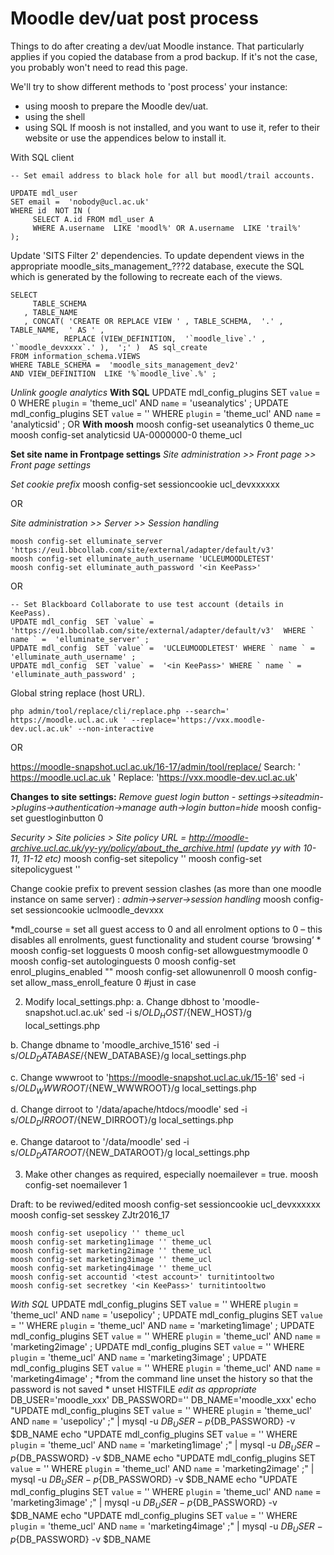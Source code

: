 # Moodle dev/uat post process

Things to do after creating a dev/uat Moodle instance.
That particularly applies if you copied the database from a prod backup.
If it's not the case, you probably won't need to read this page.
 
We'll try to show different methods to 'post process' your instance:  
 - using moosh to prepare the Moodle dev/uat.
 - using the shell
 - using SQL
If moosh is not installed, and you want to use it, refer to their website or use the appendices below to install it.

With SQL client
 
    -- Set email address to black hole for all but moodl/trail accounts.

    UPDATE mdl_user
    SET email =  'nobody@ucl.ac.uk'
    WHERE id  NOT IN (
         SELECT A.id FROM mdl_user A
         WHERE A.username  LIKE 'moodl%' OR A.username  LIKE 'trail%'
    );
    
Update 'SITS Filter 2' dependencies.
To update dependent views in the appropriate moodle_sits_management_???2 database, execute the SQL which is generated by the following to recreate each of the views.
     
    SELECT
         TABLE_SCHEMA
       , TABLE_NAME
       , CONCAT( 'CREATE OR REPLACE VIEW ' , TABLE_SCHEMA,  '.' , TABLE_NAME,  ' AS ' ,
                REPLACE (VIEW_DEFINITION,  '`moodle_live`.' ,  '`moodle_devxxxx`.' ),  ';' )  AS sql_create
    FROM information_schema.VIEWS
    WHERE TABLE_SCHEMA =  'moodle_sits_management_dev2'
    AND VIEW_DEFINITION  LIKE '%`moodle_live`.%' ;

 
*Unlink google analytics*
**With SQL**
    UPDATE mdl_config_plugins  SET `value` = 0  WHERE `plugin` =  'theme_ucl' AND ` name ` =  'useanalytics' ;
    UPDATE mdl_config_plugins  SET `value` =  '' WHERE `plugin` =  'theme_ucl' AND ` name ` =  'analyticsid' ;
OR
**With moosh**
    moosh config-set useanalytics 0 theme_uc
    moosh config-set analyticsid UA-0000000-0 theme_ucl
 
**Set site name in Frontpage settings**
*Site administration >> Front page >> Front page settings*

*Set cookie prefix*
    moosh config-set sessioncookie ucl_devxxxxxx
    
OR

*Site administration >> Server >> Session handling*
 
    moosh config-set elluminate_server 'https://eu1.bbcollab.com/site/external/adapter/default/v3'
    moosh config-set elluminate_auth_username 'UCLEUMOODLETEST'
    moosh config-set elluminate_auth_password '<in KeePass>'
    
OR

    -- Set Blackboard Collaborate to use test account (details in KeePass).
    UPDATE mdl_config  SET `value` =  'https://eu1.bbcollab.com/site/external/adapter/default/v3'  WHERE ` name ` =  'elluminate_server' ;
    UPDATE mdl_config  SET `value` =  'UCLEUMOODLETEST' WHERE ` name ` =  'elluminate_auth_username' ;
    UPDATE mdl_config  SET `value` =  '<in KeePass>' WHERE ` name ` =  'elluminate_auth_password' ;
    
Global string replace (host URL).

    php admin/tool/replace/cli/replace.php --search=' https://moodle.ucl.ac.uk ' --replace='https://vxx.moodle-dev.ucl.ac.uk' --non-interactive
OR

https://moodle-snapshot.ucl.ac.uk/16-17/admin/tool/replace/
Search:  ' https://moodle.ucl.ac.uk ' 
Replace: 'https://vxx.moodle-dev.ucl.ac.uk'
 
**Changes to site settings:**
*Remove guest login button - settings->siteadmin->plugins->authentication->manage auth->login button=hide*
    moosh config-set guestloginbutton 0
 
*Security > Site policies > Site policy URL = http://moodle-archive.ucl.ac.uk/yy-yy/policy/about_the_archive.html (update yy with 10-11, 11-12 etc)*
    moosh config-set sitepolicy ''
    moosh config-set sitepolicyguest ''
 
Change cookie prefix to prevent session clashes (as more than one moodle instance on same server) : 
*admin->server->session handling*
    moosh config-set sessioncookie uclmoodle_devxxx
 
*mdl_course = set all guest access to 0 and all enrolment options to 0 – this disables all enrolments, guest functionality and student course ‘browsing’ *
    moosh config-set logguests 0
    moosh config-set allowguestmymoodle 0
    moosh config-set autologinguests 0 
    moosh config-set enrol_plugins_enabled ""
    moosh config-set allowunenroll 0
    moosh config-set allow_mass_enroll_feature 0 #just in case
 
2. Modify local_settings.php:
a. Change dbhost to 'moodle-snapshot.ucl.ac.uk'
    sed -i s/${OLD_HOST}/${NEW_HOST}/g local_settings.php
 
b. Change dbname to 'moodle_archive_1516'
    sed -i s/${OLD_DATABASE}/${NEW_DATABASE}/g local_settings.php
 
c. Change wwwroot to 'https://moodle-snapshot.ucl.ac.uk/15-16'
    sed -i s/${OLD_WWWROOT}/${NEW_WWWROOT}/g local_settings.php
 
d. Change dirroot to '/data/apache/htdocs/moodle'
    sed -i s/${OLD_DIRROOT}/${NEW_DIRROOT}/g local_settings.php
 
e. Change dataroot to '/data/moodle'
    sed -i s/${OLD_DATAROOT}/${NEW_DATAROOT}/g local_settings.php
 
3. Make other changes as required, especially noemailever = true.
    moosh config-set noemailever 1
 
Draft: to be reviwed/edited
    moosh config-set sessioncookie ucl_devxxxxxx
    moosh config-set sesskey ZJtr2016_17

    moosh config-set usepolicy '' theme_ucl
    moosh config-set marketing1image '' theme_ucl
    moosh config-set marketing2image '' theme_ucl
    moosh config-set marketing3image '' theme_ucl
    moosh config-set marketing4image '' theme_ucl
    moosh config-set accountid '<test account>' turnitintooltwo
    moosh config-set secretkey '<in KeePass>' turnitintooltwo
*With SQL*
    UPDATE mdl_config_plugins  SET `value` = ''  WHERE `plugin` =  'theme_ucl' AND ` name ` =  'usepolicy' ;
    UPDATE mdl_config_plugins  SET `value` =  '' WHERE `plugin` =  'theme_ucl' AND ` name ` =  'marketing1image' ;
    UPDATE mdl_config_plugins  SET `value` = ''  WHERE `plugin` =  'theme_ucl' AND ` name ` =  'marketing2image' ;
    UPDATE mdl_config_plugins  SET `value` =  '' WHERE `plugin` =  'theme_ucl' AND ` name ` =  'marketing3image' ;
    UPDATE mdl_config_plugins  SET `value` =  '' WHERE `plugin` =  'theme_ucl' AND ` name ` =  'marketing4image' ;
*from the command line
unset the history so that the password is not saved *
    unset HISTFILE
*edit as appropriate* 
    DB_USER='moodle_xxx' 
    DB_PASSWORD='<in keepass>' 
    DB_NAME='moodle_xxx'
    echo "UPDATE mdl_config_plugins SET `value` = '' WHERE `plugin` = 'theme_ucl' AND ` name ` = 'usepolicy' ;" | mysql -u $DB_USER -p${DB_PASSWORD} -v $DB_NAME
    echo "UPDATE mdl_config_plugins SET `value` = '' WHERE `plugin` = 'theme_ucl' AND ` name ` = 'marketing1image' ;" | mysql -u $DB_USER -p${DB_PASSWORD} -v $DB_NAME
    echo "UPDATE mdl_config_plugins SET `value` = '' WHERE `plugin` = 'theme_ucl' AND ` name ` = 'marketing2image' ;" | mysql -u $DB_USER -p${DB_PASSWORD} -v $DB_NAME
    echo "UPDATE mdl_config_plugins SET `value` = '' WHERE `plugin` = 'theme_ucl' AND ` name ` = 'marketing3image' ;" | mysql -u $DB_USER -p${DB_PASSWORD} -v $DB_NAME
    echo "UPDATE mdl_config_plugins SET `value` = '' WHERE `plugin` = 'theme_ucl' AND ` name ` = 'marketing4image' ;" | mysql -u $DB_USER -p${DB_PASSWORD} -v $DB_NAME
